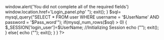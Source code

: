 
<?php
session_start();
mysql_connect("localhost", "root", "") or die("mysql connection is failure.");
mysql_select_db("trading") or die("Database does not exists.");
if (isset($_POST['submit'])){
$UserName=mysql_escape_string($_POST['username']);
$Pass_word=mysql_escape_string($_POST['pass_word']);
if (!$_POST['username'] | !$_POST['pass_word'])
 {    
echo ("<SCRIPT LANGUAGE='JavaScript'>
        window.alert('You did not complete all of the required fields')
        window.location.href='Login_panel.php'
        </SCRIPT>");
exit();
     }

$sql= mysql_query("SELECT * FROM user WHERE username = '$UserName' AND password = '$Pass_word'");
if(mysql_num_rows($sql) > 0)
{
	  $_SESSION['login_user']=$UserName; //Initializing Session
	 
echo ("<SCRIPT LANGUAGE='JavaScript'>
        window.alert('Login Succesfully!.')
        window.location.href='profile.php'
        </SCRIPT>");
	
exit();
}
else{
echo ("<SCRIPT LANGUAGE='JavaScript'>
        window.alert('Wrong username password combination.Please re-enter.')
        window.location.href='index.html'
        </SCRIPT>");
exit();
}
}

?>

    
